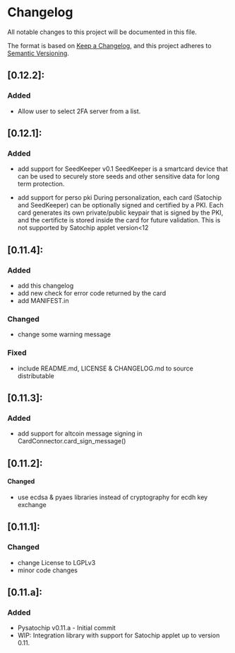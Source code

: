 # Changelog

All notable changes to this project will be documented in this file.

The format is based on [Keep a Changelog](https://keepachangelog.com/en/1.0.0/),
and this project adheres to [Semantic Versioning](https://semver.org/spec/v2.0.0.html).

## [0.12.2]: 

### Added 

- Allow user to select 2FA server from a list.

## [0.12.1]: 

### Added 

- add support for SeedKeeper v0.1
SeedKeeper is a smartcard device that can be used to securely store seeds and other sensitive data for long term protection.

- add support for perso pki
During personalization, each card (Satochip and SeedKeeper) can be optionally signed and certified by a PKI.
Each card generates its own private/public keypair that is signed by the PKI, and the certificte is stored inside the card for future validation.
This is not supported by Satochip applet version<12

## [0.11.4]: 

### Added 

- add this changelog
- add new check for error code returned by the card
- add MANIFEST.in

### Changed

- change some warning message

### Fixed

- include README.md, LICENSE & CHANGELOG.md to source distributable

## [0.11.3]:

### Added 

- add support for altcoin message signing in CardConnector.card_sign_message()

## [0.11.2]: 

#### Changed

- use ecdsa & pyaes libraries instead of cryptography for ecdh key exchange

## [0.11.1]: 

### Changed

- change License to LGPLv3
- minor code changes

## [0.11.a]: 

### Added

- Pysatochip v0.11.a - Initial commit
- WIP: Integration library with support for Satochip applet up to version 0.11.


